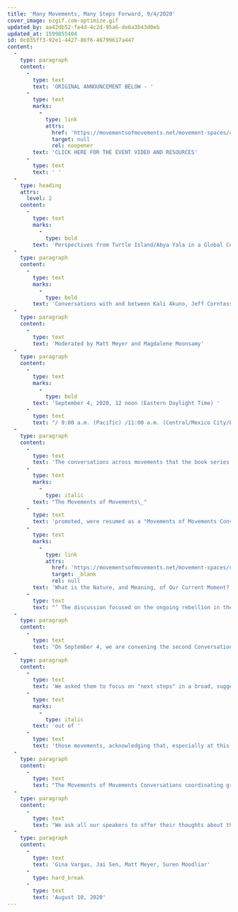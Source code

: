 ```yaml
---
title: 'Many Movements, Many Steps Forward, 9/4/2020'
cover_image: ezgif.com-optimize.gif
updated_by: aa42db52-fe4d-4c2d-95a6-de6a3b43d0eb
updated_at: 1599855404
id: 0c035ff3-92e1-4427-86f6-46799617a447
content:
  -
    type: paragraph
    content:
      -
        type: text
        text: 'ORIGINAL ANNOUNCEMENT BELOW - '
      -
        type: text
        marks:
          -
            type: link
            attrs:
              href: 'https://movementsofmovements.net/movement-spaces/conversations/many-movements-many-steps-forward-9-4-2020/event-video-and-resources'
              target: null
              rel: noopener
        text: 'CLICK HERE FOR THE EVENT VIDEO AND RESOURCES'
      -
        type: text
        text: ' '
  -
    type: heading
    attrs:
      level: 2
    content:
      -
        type: text
        marks:
          -
            type: bold
        text: 'Perspectives from Turtle Island/Abya Yala in a Global Context'
  -
    type: paragraph
    content:
      -
        type: text
        marks:
          -
            type: bold
        text: 'Conversations with and between Kali Akuno, Jeff Corntassel, Silvia Federici, and Xochitl Leyva Solano'
  -
    type: paragraph
    content:
      -
        type: text
        text: 'Moderated by Matt Meyer and Magdalene Moonsamy'
  -
    type: paragraph
    content:
      -
        type: text
        marks:
          -
            type: bold
        text: 'September 4, 2020, 12 noon (Eastern Daylight Time) '
      -
        type: text
        text: "/ 9:00 a.m. (Pacific) /11:00 a.m. (Central/Mexico City/Lima)/ \_6:00 p.m. (South African Standard Time) / 9:30 p.m. (Indian Standard Time) via Zoom and Facebook Live. Register on Eventbrite."
  -
    type: paragraph
    content:
      -
        type: text
        text: 'The conversations across movements that the book series '
      -
        type: text
        marks:
          -
            type: italic
        text: "The Movements of Movements\_"
      -
        type: text
        text: 'promoted, were resumed as a "Movements of Movements Conversation" on July 24, 2020, on the theme ‘'
      -
        type: text
        marks:
          -
            type: link
            attrs:
              href: 'https://movementsofmovements.net/movement-spaces/conversations'
              target: _blank
              rel: null
        text: 'What is the Nature, and Meaning, of Our Current Moment?'
      -
        type: text
        text: "’ The discussion focused on the ongoing rebellion in the United States while also calling attention to global challenges and alternatives to processes of dismemberment and rememberment; of neoliberalism and popular resistance; of alienation from work, from one another and from ourselves, and of recovering and reclaiming our imaginations.\_ It also sharply posed questions of agency, organization, and mutual learning."
  -
    type: paragraph
    content:
      -
        type: text
        text: "On September 4, we are convening the second Conversation, to pick up from where we left off.\_ Our speakers are actively-engaged movement thinkers and leaders, with an emphasis on Indigenous, Black, and women’s struggles. They represent a broad but radical range of community viewpoints from different parts of the hemisphere we are broadcasting from, the so-called ‘Americas’ – Abya Yala and Turtle Island.\_"
  -
    type: paragraph
    content:
      -
        type: text
        text: 'We asked them to focus on "next steps" in a broad, suggestive, but not necessarily programmatic way. This conversation builds on our speakers'' real, organic, and organizational ties to movements in motion, not speaking for, but '
      -
        type: text
        marks:
          -
            type: italic
        text: 'out of '
      -
        type: text
        text: 'those movements, acknowledging that, especially at this time in history, more and other spaces for frank organizational and strategic thinking across and between movements are necessary.'
  -
    type: paragraph
    content:
      -
        type: text
        text: "The Movements of Movements Conversations coordinating group is conscious about connecting future conversations centering on perspectives from Africa, Asia-Pacific, Europe, and the Middle East, as well as the Caribbean.\_ Our ambition is to help form these conversations, like the people and movements they weave together, in a common though not uniform dialogical space."
  -
    type: paragraph
    content:
      -
        type: text
        text: "We ask all our speakers to offer their thoughts about the nature of our organizations and campaigns, and the necessary changes we must make and forms we must adopt if we are to overcome the present challenges of the ravages of neoliberalism, capitalism, colonialism, racism, casteism, and patriarchy.\_ Together, moving these “next step” conversations into concrete plans and actions, we must aim to redouble our work to create actually humane civilizational forms that are socially, politically, and environmentally sustainable."
  -
    type: paragraph
    content:
      -
        type: text
        text: 'Gina Vargas, Jai Sen, Matt Meyer, Suren Moodliar'
      -
        type: hard_break
      -
        type: text
        text: 'August 10, 2020'
---
```

